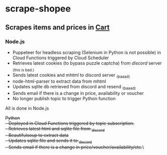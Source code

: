 # scrape-shopee
## Scrapes items and prices in [Cart](https://shopee.com.my/cart)
### Node.js 
- Puppeteer for headless scraping (Selenium in Python is not possible) in Cloud Functions triggered by Cloud Scheduler
- Retrieves latest cookies (to bypass puzzle captcha) from _discord_ server <sub>(this is bad.)</sub>
- Sends latest cookies and mhtml to discord server <sub>(baaad)</sub>
- node-html-parser to extract data from mhtml
- Updates sqlite db retrieved from discord and resend <sub>(baaad)</sub>
- Sends email if there is a change in price, availability or voucher
- No longer publish topic to trigger Python function 

All is done in Node.js

~~Python~~\
~~- Deployed in Cloud Functions triggered by topic subscription.~~\
~~- Retrieves latest html and sqlite file from <sub>discord</sub>~~\
~~- Beautifulsoup to extract data~~\
~~- Updates sqlite file and sends it to <sub>discord</sub>~~\
~~- Sends email if there is a change in price/voucher/availability/etc.~~\
